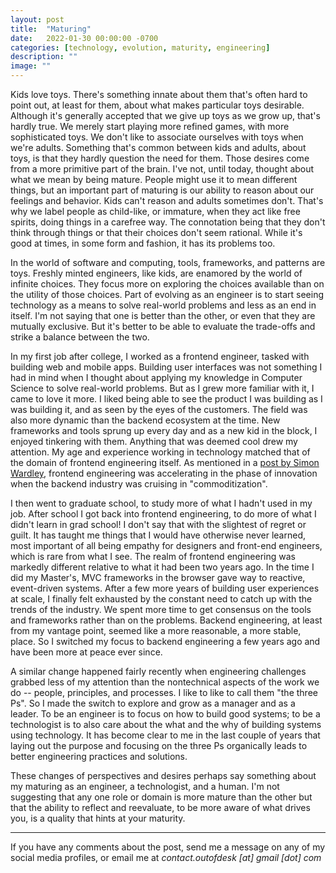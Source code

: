 ```yaml
---
layout: post
title:  "Maturing"
date:   2022-01-30 00:00:00 -0700
categories: [technology, evolution, maturity, engineering]
description: ""
image: ""
---
```


Kids love toys. There's something innate about them that's often hard to point out, at least for them, about what makes particular toys desirable. Although it's generally accepted that we give up toys as we grow up, that's hardly true. We merely start playing more refined games, with more sophisticated toys. We don't like to associate ourselves with toys when we're adults. Something that's common between kids and adults, about toys, is that they hardly question the need for them. Those desires come from a more primitive part of the brain. I've not, until today, thought about what we mean by being mature. People might use it to mean different things, but an important part of maturing is our ability to reason about our feelings and behavior. Kids can't reason and adults sometimes don't. That's why we label people as child-like, or immature, when they act like free spirits, doing things in a carefree way. The connotation being that they don't think through things or that their choices don't seem rational. While it's good at times, in some form and fashion, it has its problems too.

In the world of software and computing, tools, frameworks, and patterns are toys. Freshly minted engineers, like kids, are enamored by the world of infinite choices. They focus more on exploring the choices available than on the utility of those choices. Part of evolving as an engineer is to start seeing technology as a means to solve real-world problems and less as an end in itself. I'm not saying that one is better than the other, or even that they are mutually exclusive. But it's better to be able to evaluate the trade-offs and strike a balance between the two.

In my first job after college, I worked as a frontend engineer, tasked with building web and mobile apps. Building user interfaces was not something I had in mind when I thought about applying my knowledge in Computer Science to solve real-world problems. But as I grew more familiar with it, I came to love it more. I liked being able to see the product I was building as I was building it, and as seen by the eyes of the customers. The field was also more dynamic than the backend ecosystem at the time. New frameworks and tools sprung up every day and as a new kid in the block, I enjoyed tinkering with them. Anything that was deemed cool drew my attention. My age and experience working in technology matched that of the domain of frontend engineering itself. As mentioned in a [post by Simon Wardley](https://blog.gardeviance.org/2013/01/ecosystems.html), frontend engineering was accelerating in the phase of innovation when the backend industry was cruising in "commoditization".

I then went to graduate school, to study more of what I hadn't used in my job. After school I got back into frontend engineering, to do more of what I didn't learn in grad school! I don't say that with the slightest of regret or guilt. It has taught me things that I would have otherwise never learned, most important of all being empathy for designers and front-end engineers, which is rare from what I see. The realm of frontend engineering was markedly different relative to what it had been two years ago. In the time I did my Master's, MVC frameworks in the browser gave way to reactive, event-driven systems. After a few more years of building user experiences at scale, I finally felt exhausted by the constant need to catch up with the trends of the industry. We spent more time to get consensus on the tools and frameworks rather than on the problems. Backend engineering, at least from my vantage point, seemed like a more reasonable, a more stable, place. So I switched my focus to backend engineering a few years ago and have been more at peace ever since.

A similar change happened fairly recently when engineering challenges grabbed less of my attention than the nontechnical aspects of the work we do -- people, principles, and processes. I like to like to call them "the three Ps". So I made the switch to explore and grow as a manager and as a leader. To be an engineer is to focus on how to build good systems; to be a technologist is to also care about the what and the why of building systems using technology. It has become clear to me in the last couple of years that laying out the purpose and focusing on the three Ps organically leads to better engineering practices and solutions.

These changes of perspectives and desires perhaps say something about my maturing as an engineer, a technologist, and a human. I'm not suggesting that any one role or domain is more mature than the other but that the ability to reflect and reevaluate, to be more aware of what drives you, is a quality that hints at your maturity.

*****

If you have any comments about the post, send me a message on any of my social media profiles, or email me at *contact.outofdesk [at] gmail [dot] com*
